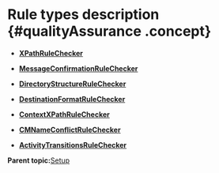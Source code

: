 # Rule types description {#qualityAssurance .concept}

-   **[XPathRuleChecker](../../../modules/qa/setup/qualityAssuranceXPathRuleChecker.md)**  

-   **[MessageConfirmationRuleChecker](../../../modules/qa/setup/qualityAssuranceMessageConfirmationRuleChecker.md)**  

-   **[DirectoryStructureRuleChecker](../../../modules/qa/setup/qualityAssuranceDirectoryStructureRuleChecker.md)**  

-   **[DestinationFormatRuleChecker](../../../modules/qa/setup/qualityAssuranceDestinationFormatRuleChecker.md)**  

-   **[ContextXPathRuleChecker](../../../modules/qa/setup/qualityAssuranceContextXPathRuleChecker.md)**  

-   **[CMNameConflictRuleChecker](../../../modules/qa/setup/qualityAssuranceCMNameConflictRuleChecker.md)**  

-   **[ActivityTransitionsRuleChecker](../../../modules/qa/setup/qualityAssuranceActivityTransitionsRuleChecker.md)**  


**Parent topic:**[Setup](../../../modules/qa/setup/index.md)

